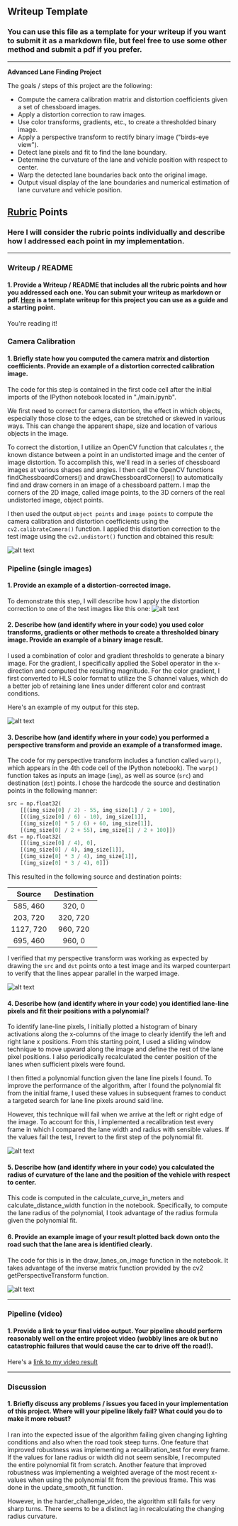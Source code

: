 ## Writeup Template

### You can use this file as a template for your writeup if you want to submit it as a markdown file, but feel free to use some other method and submit a pdf if you prefer.

---

**Advanced Lane Finding Project**

The goals / steps of this project are the following:

* Compute the camera calibration matrix and distortion coefficients given a set of chessboard images.
* Apply a distortion correction to raw images.
* Use color transforms, gradients, etc., to create a thresholded binary image.
* Apply a perspective transform to rectify binary image ("birds-eye view").
* Detect lane pixels and fit to find the lane boundary.
* Determine the curvature of the lane and vehicle position with respect to center.
* Warp the detected lane boundaries back onto the original image.
* Output visual display of the lane boundaries and numerical estimation of lane curvature and vehicle position.

[//]: # (Image References)

[image1]: ./examples/undistort_output.png "Undistorted"
[image2]: ./test_images/test1.jpg "Road Transformed"
[image3]: ./examples/binary_combo_example.jpg "Binary Example"
[image4]: ./examples/warped_straight_lines.jpg "Warp Example"
[image5]: ./examples/color_fit_lines.jpg "Fit Visual"
[image6]: ./examples/example_output.jpg "Output"
[video1]: ./project_video.mp4 "Video"

## [Rubric](https://review.udacity.com/#!/rubrics/571/view) Points

### Here I will consider the rubric points individually and describe how I addressed each point in my implementation.  

---

### Writeup / README

#### 1. Provide a Writeup / README that includes all the rubric points and how you addressed each one.  You can submit your writeup as markdown or pdf.  [Here](https://github.com/udacity/CarND-Advanced-Lane-Lines/blob/master/writeup_template.md) is a template writeup for this project you can use as a guide and a starting point.  

You're reading it!

### Camera Calibration

#### 1. Briefly state how you computed the camera matrix and distortion coefficients. Provide an example of a distortion corrected calibration image.

The code for this step is contained in the first code cell after the initial imports of the IPython notebook located in "./main.ipynb".

We first need to correct for camera distortion, the effect in which objects, especially those close to the edges, can be stretched or skewed in various ways. This can change the apparent shape, size and location of various objects in the image.

To correct the distortion, I utilize an OpenCV function that calculates r, the known distance between a point in an undistorted image and the center of image distortion. To accomplish this, we'll read in a series of chessboard images at various shapes and angles. I then call the OpenCV functions findChessboardCorners() and drawChessboardCorners() to automatically find and draw corners in an image of a chessboard pattern. I map the corners of the 2D image, called image points, to the 3D corners of the real undistorted image, object points.

I then used the output `object points` and `image points` to compute the camera calibration and distortion coefficients using the `cv2.calibrateCamera()` function.  I applied this distortion correction to the test image using the `cv2.undistort()` function and obtained this result: 

![alt text][image1]

### Pipeline (single images)

#### 1. Provide an example of a distortion-corrected image.

To demonstrate this step, I will describe how I apply the distortion correction to one of the test images like this one:
![alt text][image2]

#### 2. Describe how (and identify where in your code) you used color transforms, gradients or other methods to create a thresholded binary image.  Provide an example of a binary image result.

I used a combination of color and gradient thresholds to generate a binary image. For the gradient, I specifically applied the Sobel operator in the x-direction and computed the resulting magnitude. For the color gradient, I first converted to HLS color format to utilize the S channel values, which do a better job of retaining lane lines under different color and contrast conditions.

Here's an example of my output for this step.

![alt text][image3]

#### 3. Describe how (and identify where in your code) you performed a perspective transform and provide an example of a transformed image.

The code for my perspective transform includes a function called `warp()`, which appears in the 4th code cell of the IPython notebook).  The `warp()` function takes as inputs an image (`img`), as well as source (`src`) and destination (`dst`) points.  I chose the hardcode the source and destination points in the following manner:

```python
src = np.float32(
    [[(img_size[0] / 2) - 55, img_size[1] / 2 + 100],
    [((img_size[0] / 6) - 10), img_size[1]],
    [(img_size[0] * 5 / 6) + 60, img_size[1]],
    [(img_size[0] / 2 + 55), img_size[1] / 2 + 100]])
dst = np.float32(
    [[(img_size[0] / 4), 0],
    [(img_size[0] / 4), img_size[1]],
    [(img_size[0] * 3 / 4), img_size[1]],
    [(img_size[0] * 3 / 4), 0]])
```

This resulted in the following source and destination points:

| Source        | Destination   | 
|:-------------:|:-------------:| 
| 585, 460      | 320, 0        | 
| 203, 720      | 320, 720      |
| 1127, 720     | 960, 720      |
| 695, 460      | 960, 0        |

I verified that my perspective transform was working as expected by drawing the `src` and `dst` points onto a test image and its warped counterpart to verify that the lines appear parallel in the warped image.

![alt text][image4]

#### 4. Describe how (and identify where in your code) you identified lane-line pixels and fit their positions with a polynomial?

To identify lane-line pixels, I initially plotted a histogram of binary activations along the x-columns of the image to clearly identify the left and right lane x positions. From this starting point, I used a sliding window technique to move upward along the image and define the rest of the lane pixel positions. I also periodically recalculated the center position of the lanes when sufficient pixels were found. 

I then fitted a polynomial function given the lane line pixels I found. To improve the performance of the algorithm, after I found the polynomial fit from the initial frame, I used these values in subsequent frames to conduct a targeted search for lane line pixels around said line. 

However, this technique will fail when we arrive at the left or right edge of the image. To account for this, I implemented a recalibration test every frame in which I compared the lane width and radius with sensible values. If the values fail the test, I revert to the first step of the polynomial fit. 


![alt text][image5]

#### 5. Describe how (and identify where in your code) you calculated the radius of curvature of the lane and the position of the vehicle with respect to center.

This code is computed in the calculate_curve_in_meters and calculate_distance_width function in the notebook. Specifically, to compute the lane radius of the polynomial, I took advantage of the radius formula given the polynomial fit. 
​   

#### 6. Provide an example image of your result plotted back down onto the road such that the lane area is identified clearly.

The code for this is in the draw_lanes_on_image function in the notebook. It takes advantage of the inverse matrix function provided by the cv2 getPerspectiveTransform function. 

![alt text][image6]

---

### Pipeline (video)

#### 1. Provide a link to your final video output.  Your pipeline should perform reasonably well on the entire project video (wobbly lines are ok but no catastrophic failures that would cause the car to drive off the road!).

Here's a [link to my video result](./project_video.mp4)

---

### Discussion

#### 1. Briefly discuss any problems / issues you faced in your implementation of this project.  Where will your pipeline likely fail?  What could you do to make it more robust?


I ran into the expected issue of the algorithm failing given changing lighting conditions and also when the road took steep turns. One feature that improved robustness was implementing a recalibration_test for every frame. If the values for lane radius or width did not seem sensible, I recomputed the entire polynomial fit from scratch. Another feature that improved robustness was implementing a weighted average of the most recent x-values when using the polynomial fit from the previous frame. This was done in the update_smooth_fit function. 

However, in the harder_challenge_video, the algorithm still fails for very sharp turns. There seems to be a distinct lag in recalculating the changing radius curvature. 